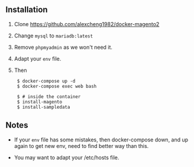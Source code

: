 ## Installation

1. Clone https://github.com/alexcheng1982/docker-magento2

2. Change `mysql` to `mariadb:latest`

3. Remove `phpmyadmin` as we won't need it.

4. Adapt your `env` file.

5. Then

        $ docker-compose up -d
        $ docker-compose exec web bash

        $ # inside the container
        $ install-magento
        $ install-sampledata

## Notes

- If your `env` file has some mistakes, then docker-compose down, and up again to get new env, need to find better way than this.

- You may want to adapt your /etc/hosts file.
